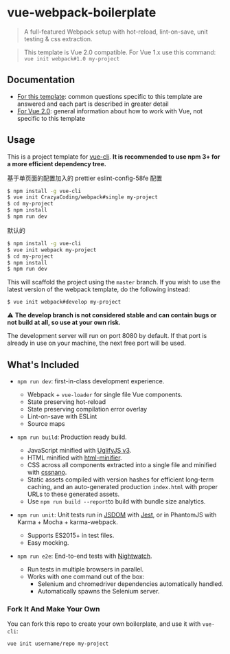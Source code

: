 # vue-webpack-boilerplate

> A full-featured Webpack setup with hot-reload, lint-on-save, unit testing & css extraction.

> This template is Vue 2.0 compatible. For Vue 1.x use this command: `vue init webpack#1.0 my-project`

## Documentation

*   [For this template](http://vuejs-templates.github.io/webpack): common questions specific to this template are answered and each part is described in greater detail
*   [For Vue 2.0](http://vuejs.org/guide/): general information about how to work with Vue, not specific to this template

## Usage

This is a project template for [vue-cli](https://github.com/vuejs/vue-cli). **It is recommended to use npm 3+ for a more efficient dependency tree.**

基于单页面的配置加入的 prettier eslint-config-58fe 配置

```bash
$ npm install -g vue-cli
$ vue init CrazyaCoding/webpack#single my-project
$ cd my-project
$ npm install
$ npm run dev
```

默认的

```bash
$ npm install -g vue-cli
$ vue init webpack my-project
$ cd my-project
$ npm install
$ npm run dev
```

This will scaffold the project using the `master` branch. If you wish to use the latest version of the webpack template, do the following instead:

```bash
$ vue init webpack#develop my-project
```

:warning: **The develop branch is not considered stable and can contain bugs or not build at all, so use at your own risk.**

The development server will run on port 8080 by default. If that port is already in use on your machine, the next free port will be used.

## What's Included

*   `npm run dev`: first-in-class development experience.

    *   Webpack + `vue-loader` for single file Vue components.
    *   State preserving hot-reload
    *   State preserving compilation error overlay
    *   Lint-on-save with ESLint
    *   Source maps

*   `npm run build`: Production ready build.

    *   JavaScript minified with [UglifyJS v3](https://github.com/mishoo/UglifyJS2/tree/harmony).
    *   HTML minified with [html-minifier](https://github.com/kangax/html-minifier).
    *   CSS across all components extracted into a single file and minified with [cssnano](https://github.com/ben-eb/cssnano).
    *   Static assets compiled with version hashes for efficient long-term caching, and an auto-generated production `index.html` with proper URLs to these generated assets.
    *   Use `npm run build --report`to build with bundle size analytics.

*   `npm run unit`: Unit tests run in [JSDOM](https://github.com/tmpvar/jsdom) with [Jest](https://facebook.github.io/jest/), or in PhantomJS with Karma + Mocha + karma-webpack.

    *   Supports ES2015+ in test files.
    *   Easy mocking.

*   `npm run e2e`: End-to-end tests with [Nightwatch](http://nightwatchjs.org/).
    *   Run tests in multiple browsers in parallel.
    *   Works with one command out of the box:
        *   Selenium and chromedriver dependencies automatically handled.
        *   Automatically spawns the Selenium server.

### Fork It And Make Your Own

You can fork this repo to create your own boilerplate, and use it with `vue-cli`:

```bash
vue init username/repo my-project
```
